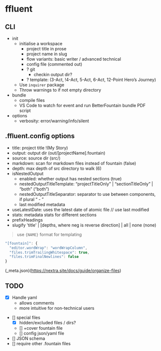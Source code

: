 
# ffluent

## CLI

- init
  - initialise a workspace
    - project title in prose
    - project name in slug
    - flow variants: basic writer / advanced technical
    - config file (commented out)
    - ? git
      - checkin output dir?
    - ? template: (3-Act, !4-Act, 5-Act, 6-Act, 12-Point Hero’s Journey)
  - Use `inquirer` package
  - Throw warnings to if not empty directory
- bundle
  - compile files
  - VS Code to watch for event and run BetterFountain bundle PDF script
- options
  - verbosity: error/warning/info/silent

## .ffluent.config options

- title: project title !(My Story)
- output: output dir (out/[projectName].fountain)
- source: source dir (src/)
- markdown: scan for markdown files instead of fountain (false)
- depth: max depth of src directory to walk (6)
- isNestedOutput
  - enabled: whether output has nested sections (true)
  - nestedOutputTitleTemplate: “projectTitleOnly” | “sectionTitleOnly” | “both” (“both”)
  - nestedOutputTitleSeparator: separator to use between components, if plural “ - ”
  - last modified metadata
- useLatestDate: uses the latest date of atomic file // use last modified
- stats: metadata stats for different sections
- prefixHeadings
- slugify 'title' | [depths, where neg is reverse direction] | all | none (none)

> use `{NAME}` format for templating

```js
"[fountain]": {
  "editor.wordWrap": "wordWrapColumn",
  "files.trimTrailingWhitespace": true,
  "files.trimFinalNewlines": false
}
```

(_meta.json)(<https://nextra.site/docs/guide/organize-files>)

## TODO

- [x] Handle yaml
  - allows comments
  - more intuitive for non-technical users
- [] special files
  - [x] hidden/excluded files / dirs?
  - [] +cover fountain file
  - [] config json/yaml file
- [] JSON schema
- [] require other .fountain files
